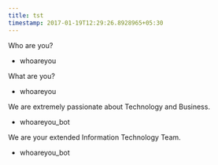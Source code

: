 ```yaml
---
title: tst
timestamp: 2017-01-19T12:29:26.8928965+05:30
---
```


Who are you?
* whoareyou

What are you?
* whoareyou

We are extremely passionate about Technology and Business.
* whoareyou_bot

We are your extended Information Technology Team.
* whoareyou_bot
